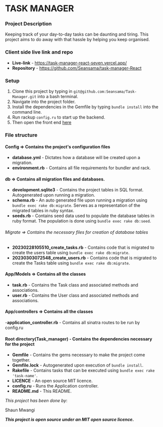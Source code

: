 # TASK MANAGER

### Project Description
Keeping track of your day-to-day tasks can be daunting and tiring. This project aims to do away with that hassle by helping you keep organised.

### Client side live link and repo
- **Live-link** - https://task-manager-react-seven.vercel.app/
- **Repository** - https://github.com/Seansama/task-manager-React

### Setup

1. Clone this project by typing in `git@github.com:Seansama/Task-Manager.git` into a bash terminal.
2. Navigate into the project folder.
3. Install the dependencies in the Gemfile by typing `bundle install` into the command line.
4. Run rackup `config.ru` to start up the backend.
5. Then open the front end [here](https://task-manager-react-seven.vercel.app/)

### File structure

#### Config => Contains the project's configuration files

- **database.yml** - Dictates how a database will be created upon a migration.
- **environment.rb** - Contains all file requirements for bundler and rack.

#### db => Contains all migration files and databases.

- **development.sqlite3** - Contains the project tables in SQL format. Autogenerated upon running a migration.
- **schema.rb** - An auto generated file upon running a migration using `bundle exec rake db:migrate`. Serves as a representation of the migrated tables in ruby syntax.
- **seeds.rb** - Contains seed data used to populate the database tables in ruby format. The population is done using `bundle exec rake db:seed`.

###### Migrate => Contains the necessary files for creation of database tables

- **20230228105510_create_tasks.rb** - Contains code that is migrated to create the users table using `bundle exec rake db:migrate`.
- **20230303072548_create_users.rb** - Contains code that is migrated to create the Tasks table using `bundle exec rake db:migrate`.

#### App/Models => Contains all the classes

- **task.rb** - Contains the Task class and associated methods and associations.
- **user.rb** - Contains the User class and associated methods and associations.

#### App/controllers => Contains all the classes

-**application_controller.rb** - Contains all sinatra routes to be run by config.ru

#### Root directory(Task_manager) - Contains the dependencies necessary for the project

- **Gemfile** - Contains the gems necessary to make the project come together.
- **Gemfile.lock** - Autogenerated upon execution of `bundle install`.
- **Rakefile** - Contains tasks that can be executed using `bundle exec rake 'task-name'`.
- **LICENCE** - An open source MIT licence.
- **config.ru** - Runs the Application controller.
- **README.md** - This README.



_This project has been done by_:

Shaun Mwangi

_**This project is open source under an MIT open source licence.**_


